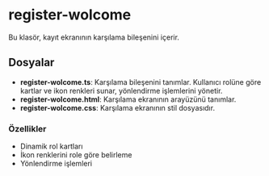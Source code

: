 # register-wolcome

Bu klasör, kayıt ekranının karşılama bileşenini içerir.

## Dosyalar
- **register-wolcome.ts**: Karşılama bileşenini tanımlar. Kullanıcı rolüne göre kartlar ve ikon renkleri sunar, yönlendirme işlemlerini yönetir.
- **register-wolcome.html**: Karşılama ekranının arayüzünü tanımlar.
- **register-wolcome.css**: Karşılama ekranının stil dosyasıdır.

### Özellikler
- Dinamik rol kartları
- İkon renklerini role göre belirleme
- Yönlendirme işlemleri
